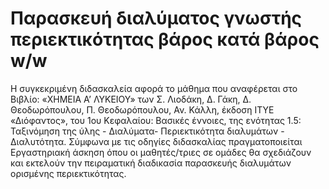 # Παρασκευή διαλύματος γνωστής περιεκτικότητας βάρος κατά βάρος w/w
Η συγκεκριμένη διδασκαλεία αφορά το μάθημα που αναφέρεται στο Βιβλίο: «ΧΗΜΕΙΑ Α’ ΛΥΚΕΙΟΥ» των Σ. Λιοδάκη, Δ. Γάκη, Δ. Θεοδωρόπουλου, Π. Θεοδωρόπουλου, Αν. Κάλλη, έκδοση ΙΤΥΕ «Διόφαντος», του 1ου Κεφαλαίου: Βασικές έννοιες, της ενότητας 1.5: Ταξινόμηση της ύλης - Διαλύματα- Περιεκτικότητα διαλυμάτων - Διαλυτότητα. Σύμφωνα με τις οδηγίες διδασκαλίας πραγματοποιείται Εργαστηριακή άσκηση όπου οι μαθητές/τριες σε ομάδες θα σχεδιάζουν και εκτελούν την πειραματική διαδικασία παρασκευής διαλυμάτων ορισμένης περιεκτικότητας.
